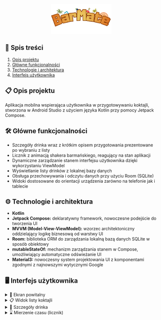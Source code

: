 <p align="center">
  <img src="app\src\main\res\drawable\ic_barmate.png" alt="Logo" width="200"/>
</p>

## 📖 Spis treści

1. [Opis projektu](#l1)
2. [Główne funkcjonalności](#l2)
3. [Technologie i architektura](#l3)
4. [Interfejs użytkownika](#l4)

<a id="l1"></a>

## 📋 Opis projektu

Aplikacja mobilna wspierająca użytkownika w przygotowywaniu koktajli, stworzona w Android Studio z użyciem języka Kotlin przy pomocy Jetpack Compose.

<a id="l2"></a>

## 🛠️ Główne funkcjonalności
* Szczegóły drinka wraz z krótkim opisem przygotowania prezentowane po wybraniu z listy
* Licznik z animacją shakera barmańskiego, reagujący na stan aplikacji
* Dynamiczne zarządzanie stanem interfejsu użytkownika dzięki wykorzystaniu ViewModel
* Wyświetlanie listy drinków z lokalnej bazy danych
* Obsługa przechowywania i odczytu danych przy użyciu Room (SQLite)
* Widoki dostosowane do orientacji urządzenia zarówno na telefonie jak i tablecie

<a id="l3"></a>

## ⚙️ Technologie i architektura
* **Kotlin**
* **Jetpack Compose:** deklaratywny framework, nowoczesne podejście do tworzenia UI
* **MVVM (Model-View-ViewModel):** wzorzec architektoniczny oddzielający logikę biznesową od warstwy UI
* **Room:** biblioteka ORM do zarządzania lokalną bazą danych SQLite w sposób obiektowy
* **mutableStateOf:** mechanizm zarządzania stanem w Compose, umożliwiający automatyczne odświeżanie UI
* **Material3:** nowoczesny system projektowania UI z komponentami zgodnymi z najnowszymi wytycznymi Google
  
<a id="l4"></a>

## 🖥️ Interfejs użytkownika 

<details>
  <summary>📱 Ekran powitalny </summary>
  <img src="SmartTemp-fe/images/logowanie.png" alt="Splash screen"/>
</details>

<details>
  <summary>📋 Widok listy koktajli </summary>
  <img src="SmartTemp-fe/images/wykres.png" alt="Widok listy koktajli"/>
</details>

<details>
  <summary>📇 Szczegóły drinka </summary>
  <img src="SmartTemp-fe/images/panel.png" alt="Szczegóły drinka"/>
</details>

<details>
  <summary>⌛ Mierzenie czasu (licznik) </summary>
  <img src="SmartTemp-fe/images/full_view.png" alt="Mierzenie czasu (licznik)"/>
</details>

